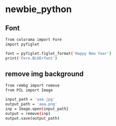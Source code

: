 # newbie_python

## Font
```bash
from colorama import Fore
import pyfiglet

font = pyfiglet.figlet_format('Happy New Year')
print('Fore.BLUE+font')
```
## remove img background

```bash
from rembg import remove
from PIL import Image

input_path = 'aaa.jpg'
output_path = 'aaa.png'
inp = Image.open(input_path}
output = remove(inp)
output.save(output_path)

```
